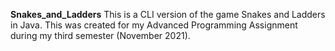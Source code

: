 <b>Snakes_and_Ladders</b>
This is a CLI version of the game Snakes and Ladders in Java. This was created for my Advanced Programming Assignment during my third semester (November 2021).
